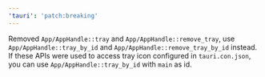 ```yaml
---
'tauri': 'patch:breaking'
---
```


Removed `App/AppHandle::tray` and `App/AppHandle::remove_tray`, use `App/AppHandle::tray_by_id` and `App/AppHandle::remove_tray_by_id` instead. If these APIs were used to access tray icon configured in `tauri.con.json`, you can use `App/AppHandle::tray_by_id` with `main` as id.
